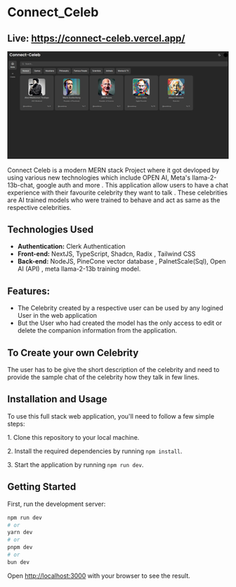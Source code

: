 # Connect_Celeb

## Live: https://connect-celeb.vercel.app/

<p align = "center">
 <img src="Connect_Celeb.png" alt = "Connect_Celeb">
</p>
Connect Celeb is a modern MERN stack Project where it got devloped by using various new technologies which include OPEN AI, Meta's llama-2-13b-chat, google auth and more . This application allow users to have a chat experience with their favourite celebrity they want to talk . These celebrities are AI trained models who were trained to behave and act as same as the respective celebrities.

## Technologies Used

- **Authentication:** Clerk Authentication
- **Front-end:** NextJS, TypeScript, Shadcn, Radix , Tailwind CSS
- **Back-end:** NodeJS, PineCone vector database , PalnetScale(Sql), Open AI (API) , meta llama-2-13b training model.


## Features:
 - The Celebrity created by a respective user can be used by any logined User in the  web application
- But the User who had created the model has the only access to edit or delete the companion information from the application.

## To Create your own Celebrity

The user has to be give the short description of the celebrity and need to provide the sample chat of the celebrity how they talk in few lines.

 ## Installation and Usage

To use this full stack web application, you'll need to follow a few simple steps:

1\. Clone this repository to your local machine.

2\. Install the required dependencies by running `npm install`.

3\. Start the application by running `npm run dev`.


## Getting Started

First, run the development server:

```bash
npm run dev
# or
yarn dev
# or
pnpm dev
# or
bun dev
```

Open [http://localhost:3000](http://localhost:3000) with your browser to see the result.


